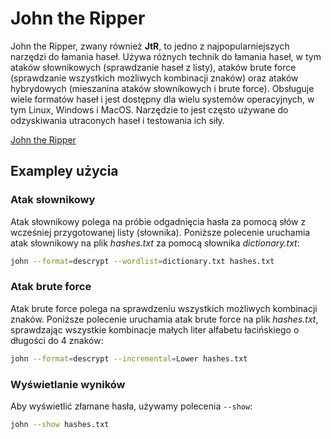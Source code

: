 # John the Ripper

John the Ripper, zwany również **JtR**, to jedno z najpopularniejszych narzędzi do łamania haseł. Używa różnych technik do łamania haseł, w tym ataków słownikowych (sprawdzanie haseł z listy), ataków brute force (sprawdzanie wszystkich możliwych kombinacji znaków) oraz ataków hybrydowych (mieszanina ataków słownikowych i brute force). Obsługuje wiele formatów haseł i jest dostępny dla wielu systemów operacyjnych, w tym Linux, Windows i MacOS. Narzędzie to jest często używane do odzyskiwania utraconych haseł i testowania ich siły.

[John the Ripper](https://www.openwall.com/john/)

## Exampley użycia

### Atak słownikowy

Atak słownikowy polega na próbie odgadnięcia hasła za pomocą słów z wcześniej przygotowanej listy (słownika). Poniższe polecenie uruchamia atak słownikowy na plik *hashes.txt* za pomocą słownika *dictionary.txt*:

```bash
john --format=descrypt --wordlist=dictionary.txt hashes.txt
```

### Atak brute force

Atak brute force polega na sprawdzeniu wszystkich możliwych kombinacji znaków. Poniższe polecenie uruchamia atak brute force na plik *hashes.txt*, sprawdzając wszystkie kombinacje małych liter alfabetu łacińskiego o długości do $4$ znaków:

```bash
john --format=descrypt --incremental=Lower hashes.txt
```

### Wyświetlanie wyników

Aby wyświetlić złamane hasła, używamy polecenia `--show`:

```bash
john --show hashes.txt
```
